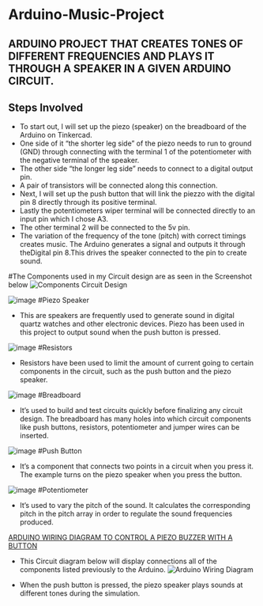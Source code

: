 # Arduino-Music-Project

## ARDUINO PROJECT THAT CREATES TONES OF DIFFERENT FREQUENCIES AND PLAYS IT THROUGH A SPEAKER IN A GIVEN ARDUINO CIRCUIT.

## Steps Involved
* To start out, I will set up the piezo (speaker) on the breadboard of the Arduino on Tinkercad.
* One side of it “the shorter leg side” of the piezo needs to run to ground (GND) through connecting with the terminal 1 of the potentiometer with the negative terminal of the speaker.
* The other side “the longer leg side” needs to connect to a digital output pin.
* A pair of transistors will be connected along this connection.
* Next, I will set up the push button that will link the piezzo with the digital pin 8 directly through its positive terminal.
* Lastly the potentiometers wiper terminal will be connected directly to an input pin which I chose A3.
* The other terminal 2 will be connected to the 5v pin.
* The variation of the frequency of the tone (pitch) with correct timings creates music. The Arduino generates a signal and outputs it through theDigital pin 8.This drives the speaker connected to the pin to create sound.

#The Components used in my Circuit design are as seen in the Screenshot below
![Components Circuit Design](https://user-images.githubusercontent.com/70195777/174504143-180fb606-8fda-46ac-9095-e8a529592ebe.png)

![image](https://user-images.githubusercontent.com/70195777/174504795-41bb1b1c-ff2c-4946-b94f-785c01b6320c.png) #Piezo Speaker
* This are speakers are frequently used to generate sound in digital quartz watches and other electronic devices. Piezo has been used in this project to output sound when the push button is pressed.

![image](https://user-images.githubusercontent.com/70195777/174504868-b5d9c080-8d89-4908-a6eb-c07d6c233a3b.png) #Resistors
* Resistors have been used to limit the amount of current going to certain components in the circuit, such as the push button and the piezo speaker.

![image](https://user-images.githubusercontent.com/70195777/174504909-18d6b397-5a2b-448c-bdd5-ab2f71ce3ab8.png) #Breadboard
* It’s used to build and test circuits quickly before finalizing any circuit design. The breadboard has many holes into which circuit components like push buttons, resistors, potentiometer and jumper wires can be inserted.

![image](https://user-images.githubusercontent.com/70195777/174504943-2ca1bf4f-7de1-44a6-aa4a-4b114ca9c4c7.png) #Push Button
* It’s a component that connects two points in a circuit when you press it. The example turns on the piezo speaker when you press the button.

![image](https://user-images.githubusercontent.com/70195777/174504970-e7a0b9fd-0126-4f35-8de6-d5dcb647aa4a.png) #Potentiometer
* It’s used to vary the pitch of the sound. It calculates the corresponding pitch in the pitch array in order to regulate the sound frequencies produced.

<u> ARDUINO WIRING DIAGRAM TO CONTROL A PIEZO BUZZER WITH A BUTTON </U>
* This Circuit diagram below will display connections all of the components listed previously to the Arduino.
![Arduino Wiring Diagram](https://user-images.githubusercontent.com/70195777/174504339-5de87f1e-9a79-4d79-91f4-a460d8a65693.png)

* When the push button is pressed, the piezo speaker plays sounds at different tones during the simulation.
